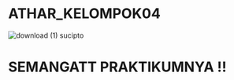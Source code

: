 # ATHAR_KELOMPOK04
![download (1)](https://github.com/user-attachments/assets/5a84b9da-dc21-4035-b3aa-983706d3ca64)
sucipto


# SEMANGATT PRAKTIKUMNYA !!
